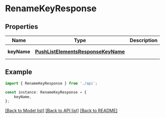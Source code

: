 # RenameKeyResponse


## Properties

Name | Type | Description | Notes
------------ | ------------- | ------------- | -------------
**keyName** | [**PushListElementsResponseKeyName**](PushListElementsResponseKeyName.md) |  | [default to undefined]

## Example

```typescript
import { RenameKeyResponse } from './api';

const instance: RenameKeyResponse = {
    keyName,
};
```

[[Back to Model list]](../README.md#documentation-for-models) [[Back to API list]](../README.md#documentation-for-api-endpoints) [[Back to README]](../README.md)
